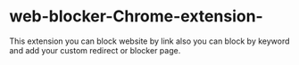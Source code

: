 # web-blocker-Chrome-extension-
This extension you can block website by link also you can block by keyword and add your custom redirect or blocker page.

